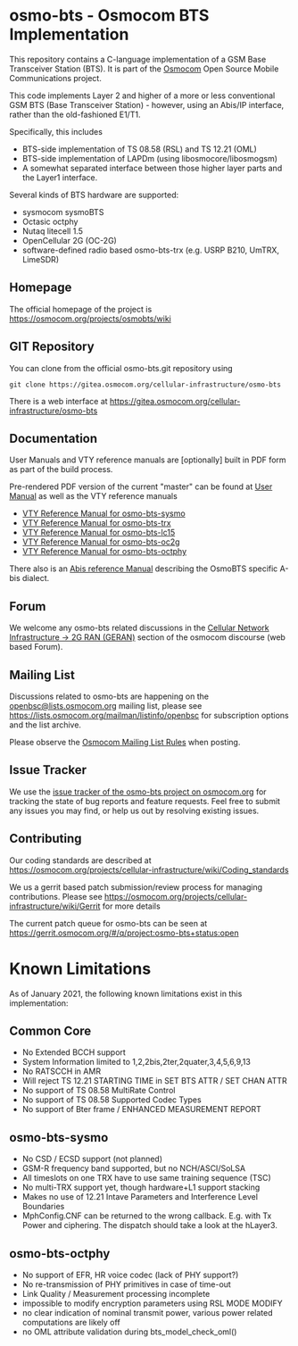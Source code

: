 osmo-bts - Osmocom BTS Implementation
====================================

This repository contains a C-language implementation of a GSM Base
Transceiver Station (BTS). It is part of the
[Osmocom](https://osmocom.org/) Open Source Mobile Communications
project.

This code implements Layer 2 and higher of a more or less conventional GSM BTS
(Base Transceiver Station) - however, using an Abis/IP interface, rather than
the old-fashioned E1/T1.

Specifically, this includes
 * BTS-side implementation of TS 08.58 (RSL) and TS 12.21 (OML)
 * BTS-side implementation of LAPDm (using libosmocore/libosmogsm)
 * A somewhat separated interface between those higher layer parts and the
   Layer1 interface.

Several kinds of BTS hardware are supported:
 * sysmocom sysmoBTS
 * Octasic octphy
 * Nutaq litecell 1.5
 * OpenCellular 2G (OC-2G)
 * software-defined radio based osmo-bts-trx (e.g. USRP B210, UmTRX, LimeSDR)

Homepage
--------

The official homepage of the project is
<https://osmocom.org/projects/osmobts/wiki>

GIT Repository
--------------

You can clone from the official osmo-bts.git repository using

	git clone https://gitea.osmocom.org/cellular-infrastructure/osmo-bts

There is a web interface at <https://gitea.osmocom.org/cellular-infrastructure/osmo-bts>

Documentation
-------------

User Manuals and VTY reference manuals are [optionally] built in PDF form
as part of the build process.

Pre-rendered PDF version of the current "master" can be found at
[User Manual](https://ftp.osmocom.org/docs/latest/osmobts-usermanual.pdf)
as well as the VTY reference manuals
* [VTY Reference Manual for osmo-bts-sysmo](https://ftp.osmocom.org/docs/latest/osmobts-sysmo-vty-reference.pdf)
* [VTY Reference Manual for osmo-bts-trx](https://ftp.osmocom.org/docs/latest/osmobts-trx-vty-reference.pdf)
* [VTY Reference Manual for osmo-bts-lc15](https://ftp.osmocom.org/docs/latest/osmobts-lc15-vty-reference.pdf)
* [VTY Reference Manual for osmo-bts-oc2g](https://ftp.osmocom.org/docs/latest/osmobts-oc2g-vty-reference.pdf)
* [VTY Reference Manual for osmo-bts-octphy](https://ftp.osmocom.org/docs/latest/osmobts-octphy-vty-reference.pdf)

There also is an
[Abis reference Manual](https://ftp.osmocom.org/docs/latest/osmobts-abis.pdf)
describing the OsmoBTS specific A-bis dialect.

Forum
-----

We welcome any osmo-bts related discussions in the
[Cellular Network Infrastructure -> 2G RAN (GERAN)](https://discourse.osmocom.org/c/cni/geran)
section of the osmocom discourse (web based Forum).

Mailing List
------------

Discussions related to osmo-bts are happening on the
openbsc@lists.osmocom.org mailing list, please see
https://lists.osmocom.org/mailman/listinfo/openbsc for subscription
options and the list archive.

Please observe the [Osmocom Mailing List
Rules](https://osmocom.org/projects/cellular-infrastructure/wiki/Mailing_List_Rules)
when posting.

Issue Tracker
-------------

We use the [issue tracker of the osmo-bts project on osmocom.org](https://osmocom.org/projects/osmobts/issues) for
tracking the state of bug reports and feature requests.  Feel free to submit any issues you may find, or help
us out by resolving existing issues.

Contributing
------------

Our coding standards are described at
https://osmocom.org/projects/cellular-infrastructure/wiki/Coding_standards

We us a gerrit based patch submission/review process for managing
contributions.  Please see
https://osmocom.org/projects/cellular-infrastructure/wiki/Gerrit for
more details

The current patch queue for osmo-bts can be seen at
https://gerrit.osmocom.org/#/q/project:osmo-bts+status:open

Known Limitations
=================

As of January 2021, the following known limitations exist in this
implementation:

Common Core
-----------

 * No Extended BCCH support
 * System Information limited to 1,2,2bis,2ter,2quater,3,4,5,6,9,13
 * No RATSCCH in AMR
 * Will reject TS 12.21 STARTING TIME in SET BTS ATTR / SET CHAN ATTR
 * No support of TS 08.58 MultiRate Control
 * No support of TS 08.58 Supported Codec Types
 * No support of Bter frame / ENHANCED MEASUREMENT REPORT

osmo-bts-sysmo
--------------

 * No CSD / ECSD support (not planned)
 * GSM-R frequency band supported, but no NCH/ASCI/SoLSA
 * All timeslots on one TRX have to use same training sequence (TSC)
 * No multi-TRX support yet, though hardware+L1 support stacking
 * Makes no use of 12.21 Intave Parameters and Interference
   Level Boundaries
 * MphConfig.CNF can be returned to the wrong callback. E.g. with Tx Power
   and ciphering. The dispatch should take a look at the hLayer3.

osmo-bts-octphy
---------------

 * No support of EFR, HR voice codec (lack of PHY support?)
 * No re-transmission of PHY primitives in case of time-out
 * Link Quality / Measurement processing incomplete
 * impossible to modify encryption parameters using RSL MODE MODIFY
 * no clear indication of nominal transmit power, various power related
   computations are likely off
 * no OML attribute validation during bts_model_check_oml()
